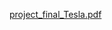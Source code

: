 [project_final_Tesla.pdf](https://github.com/akyuze15/GenderEquality/files/6709716/project_final_Tesla.pdf)
